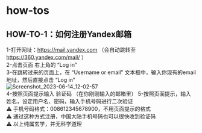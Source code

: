 # how-tos
## HOW-TO-1：如何注册Yandex邮箱  

1-打开网址：https://mail.yandex.com （会自动跳转至 https://360.yandex.com/mail/ ）  
2-点击页面 右上角的 “Log in”  
3-在跳转过来的页面上，在 “Username or email” 文本框中，输入你现有的email地址，然后直接点击 “Log in”  
![Screenshot_2023-06-14_12-02-57](https://github.com/steve-chew/how-tos/assets/136550211/fbbe9abe-601f-4325-8ea0-b81e254fda08)  
4-按照页面提示输入 验证码 （在你刚刚输入的邮箱里） 
5-按照页面提示，输入姓名，设定用户名、密码，输入手机号码进行二次验证  
  :warning:   手机号码格式：008612345678900，不用页面提示的格式  
  :warning:   通过这种方式注册，中国大陆手机号码也可以很快收到验证码  
  :warning:   以上纯属玄学，并无科学道理
  
#### 
